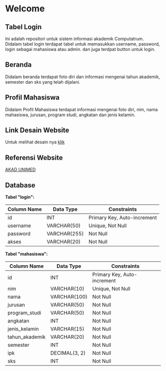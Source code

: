 # Welcome

## Tabel Login

Ini adalah repositori untuk sistem informasi akademik Computatrum.
Didalam tabel login terdapat tabel untuk memasukkan username, password, login sebagai mahasiswa atau admin. dan juga terdpat button untuk login.

## Beranda

Didalam beranda terdapat foto diri dan informasi mengenai tahun akademik, semester dan sks yang telah dijalani.

## Profil Mahasiswa

Didalam Profil Mahasiswa terdapat informasi mengenai foto diri, nim, nama mahasiswa, jurusan, program studi, angkatan dan jenis kelamin.

## Link Desain Website

Untuk melihat desain nya [klik](https://www.figma.com/file/0qXRKjuM9UOWmMxvWTgh4u/sistem-informasi?type=design&node-id=0%3A1&mode=design&t=BGqsV7bvk7kiHgNt-1)

## Referensi Website

[AKAD UNIMED](https://devakad.unimed.ac.id/)

## Database

**Tabel "login":**

| Column Name | Data Type    | Constraints                 |
| ----------- | ------------ | --------------------------- |
| id          | INT          | Primary Key, Auto-increment |
| username    | VARCHAR(50)  | Unique, Not Null            |
| password    | VARCHAR(255) | Not Null                    |
| akses       | VARCHAR(20)  | Not Null                    |

**Tabel "mahasiswa":**

| Column Name    | Data Type     | Constraints                 |
| -------------- | ------------- | --------------------------- |
| id             | INT           | Primary Key, Auto-increment |
| nim            | VARCHAR(10)   | Unique, Not Null            |
| nama           | VARCHAR(100)  | Not Null                    |
| jurusan        | VARCHAR(50)   | Not Null                    |
| program_studi  | VARCHAR(50)   | Not Null                    |
| angkatan       | INT           | Not Null                    |
| jenis_kelamin  | VARCHAR(15)   | Not Null                    |
| tahun_akademik | VARCHAR(20)   | Not Null                    |
| semester       | INT           | Not Null                    |
| ipk            | DECIMAL(3, 2) | Not Null                    |
| sks            | INT           | Not Null                    |
